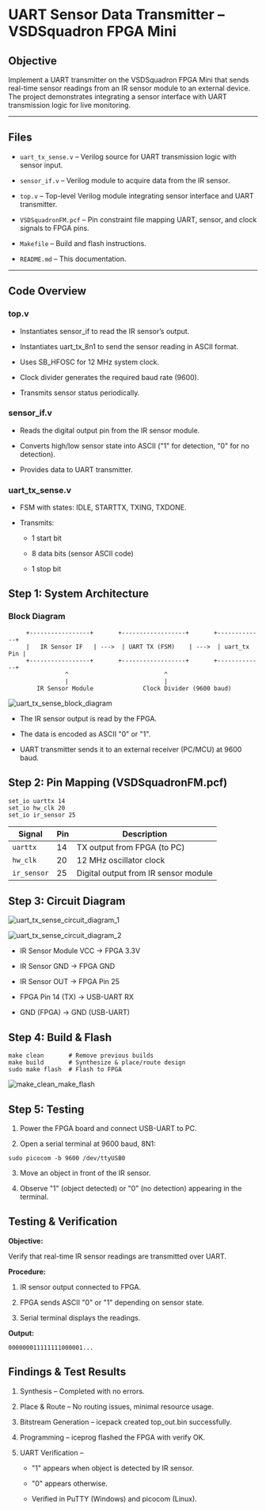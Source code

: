 # UART Sensor Data Transmitter – VSDSquadron FPGA Mini

## Objective

Implement a UART transmitter on the VSDSquadron FPGA Mini that sends real-time sensor readings from an IR sensor module to an external device. The project demonstrates integrating a sensor interface with UART transmission logic for live monitoring.

---

## Files

* `uart_tx_sense.v` – Verilog source for UART transmission logic with sensor input.

* `sensor_if.v` – Verilog module to acquire data from the IR sensor.

* `top.v` – Top-level Verilog module integrating sensor interface and UART transmitter.

* `VSDSquadronFM.pcf` – Pin constraint file mapping UART, sensor, and clock signals to FPGA pins.

* `Makefile` – Build and flash instructions.

* `README.md` – This documentation.

---

## Code Overview

### top.v

- Instantiates sensor_if to read the IR sensor’s output.

- Instantiates uart_tx_8n1 to send the sensor reading in ASCII format.

- Uses SB_HFOSC for 12 MHz system clock.

- Clock divider generates the required baud rate (9600).

- Transmits sensor status periodically.

### sensor_if.v

- Reads the digital output pin from the IR sensor module.

- Converts high/low sensor state into ASCII ("1" for detection, "0" for no detection).

- Provides data to UART transmitter.

### uart_tx_sense.v

- FSM with states: IDLE, STARTTX, TXING, TXDONE.

- Transmits:

    - 1 start bit

    - 8 data bits (sensor ASCII code)

    - 1 stop bit

## Step 1: System Architecture

### Block Diagram

```
     +-----------------+       +------------------+       +-------------+
     |   IR Sensor IF   | --->  | UART TX (FSM)    | --->  | uart_tx Pin |
     +-----------------+       +------------------+       +-------------+
                ^                           ^
                |                           |
        IR Sensor Module              Clock Divider (9600 baud)
```
![uart_tx_sense_block_diagram](images/uart_tx_sense_block_diagram.png)

- The IR sensor output is read by the FPGA.

- The data is encoded as ASCII "0" or "1".

- UART transmitter sends it to an external receiver (PC/MCU) at 9600 baud.

## Step 2: Pin Mapping (VSDSquadronFM.pcf)

```
set_io uarttx 14
set_io hw_clk 20
set_io ir_sensor 25
```
| Signal      | Pin | Description                          | 
| ----------- | --- | ------------------------------------ |
| `uarttx`    | 14  | TX output from FPGA (to PC)          |
| `hw_clk`    | 20  | 12 MHz oscillator clock              |
| `ir_sensor` | 25  | Digital output from IR sensor module |

## Step 3: Circuit Diagram

![uart_tx_sense_circuit_diagram_1](images/uart_tx_sense_circuit_diagram_1.png)

![uart_tx_sense_circuit_diagram_2](images/uart_tx_sense_circuit_diagram_2.png)

- IR Sensor Module VCC → FPGA 3.3V

- IR Sensor GND → FPGA GND

- IR Sensor OUT → FPGA Pin 25

- FPGA Pin 14 (TX) → USB-UART RX

- GND (FPGA) → GND (USB-UART)

## Step 4: Build & Flash

```
make clean       # Remove previous builds
make build       # Synthesize & place/route design
sudo make flash  # Flash to FPGA
```
![make_clean_make_flash](images/make_clean_make_flash.png)

## Step 5: Testing

1. Power the FPGA board and connect USB-UART to PC.

2. Open a serial terminal at 9600 baud, 8N1:

```
sudo picocom -b 9600 /dev/ttyUSB0
```

3. Move an object in front of the IR sensor.

4. Observe "1" (object detected) or "0" (no detection) appearing in the terminal.

## Testing & Verification

**Objective:**

Verify that real-time IR sensor readings are transmitted over UART.

**Procedure:**

1. IR sensor output connected to FPGA.

2. FPGA sends ASCII "0" or "1" depending on sensor state.

3. Serial terminal displays the readings.

**Output:**

```
000000011111111000001...
```

## Findings & Test Results

1. Synthesis – Completed with no errors.

2. Place & Route – No routing issues, minimal resource usage.

3. Bitstream Generation – icepack created top_out.bin successfully.

4. Programming – iceprog flashed the FPGA with verify OK.

5. UART Verification –

    - "1" appears when object is detected by IR sensor.

    - "0" appears otherwise.

    - Verified in PuTTY (Windows) and picocom (Linux).